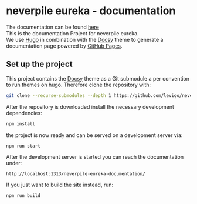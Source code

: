 # neverpile eureka - documentation
The documentation can be found [here](https://levigo.github.io/neverpile-eureka-documentation/)  
This is the documentation Project for neverpile eureka.  
We use  [Hugo](https://gohugo.io/) in combination with the  [Docsy](https://github.com/google/docsy) theme to generate a documentation page powered by [GitHub Pages](https://pages.github.com/).

## Set up the project

This project contains the [Docsy](https://github.com/google/docsy) theme as a Git submodule a per convention to run themes on hugo. Therefore clone the repository with:
```bash
git clone --recurse-submodules --depth 1 https://github.com/levigo/neverpile-eureka-documentation.git
```
After the repository is downloaded install the necessary development dependencies:
```bash
npm install
```
the project is now ready and can be served on a development server via:
```bash
npm run start
```
After the development server is started you can reach the documentation under:
```
http://localhost:1313/neverpile-eureka-documentation/
```

If you just want to build the site instead, run:
```bash
npm run build
```

